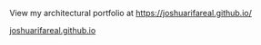 View my architectural portfolio at https://joshuarifareal.github.io/

<a href="https://joshuarifareal.github.io/" target="_blank">joshuarifareal.github.io</a>
